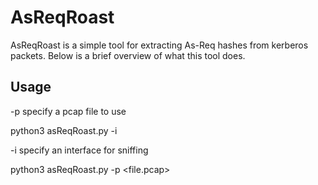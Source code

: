 # AsReqRoast

AsReqRoast is a simple tool for extracting As-Req hashes from kerberos packets. Below is a brief overview of what this tool does.




## Usage

-p specify a pcap file to use

python3 asReqRoast.py -i <interface> 
  
-i specify an interface for sniffing

python3 asReqRoast.py -p <file.pcap>

